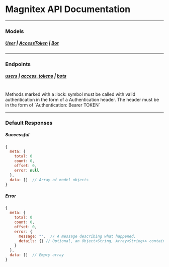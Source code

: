 # Magnitex API Documentation
---

### Models
##### [User](models/User.md) | [AccessToken](models/AccessToken.md) | [Bot](models/Bot.md)

---

### Endpoints
##### [users](endpoints/users.md) | [access_tokens](endpoints/access_tokens.md) | [bots](endpoints/bots.md)
<br>
Methods marked with a :lock: symbol must be called with valid authentication in the form of a Authentication header. The header must be in the form of `Authentication: Bearer TOKEN`

---

### Default Responses
##### Successful
```js
{
  meta: {
    total: 0
    count: 0,
    offset: 0,
    error: null
  },
  data: []  // Array of model objects
}
```

##### Error
```js
{
  meta: {
    total: 0
    count: 0,
    offset: 0,
    error: {
      message: "",  // A message describing what happened,
      details: {} // Optional, an Object<String, Array<String>> containing further info
    }
  },
  data: []  // Empty array
}
```
